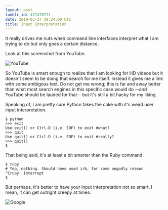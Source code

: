 ```yaml
---
layout: post
tumblr_id: 477478721
date: 2010-03-27 19:24:00 UTC
title: Input Interpretation
---
```


It really drives me nuts when command line interfaces interpret what I am trying to do but only goes a certain distance.

Look at this screenshot from YouTube.

![YouTube](http://media.tumblr.com/tumblr_kzyg75ZcWJ1qazj16.png)

So YouTube is smart enough to realize that I am looking for HD videos but it doesn't seem to be doing that search for me itself. Instead it gives me a link with some ambigous text. Do not get me wrong; this is far and away better than what most search engines in this specific case would do --and YouTube should be lauded for that-- but it's still a bit hacky for my liking.

Speaking of, I am pretty sure Python takes the cake with it's weird user input interpretation.

    $ python
    >>> exit
    Use exit() or Ctrl-D (i.e. EOF) to exit #what?
    >>> quit
    Use quit() or Ctrl-D (i.e. EOF) to exit #really?
    >>> quit()
    $

That being said, it's at least a bit smarter than the Ruby command.

    $ ruby
    # Yep, nothing. Should have used irb, for some ungodly reason
    ^Cruby: Interrupt
    $

But perhaps, it's better to have your input interpretation not so smart. I mean, it can get outright creepy at times.

![Google](http://media.tumblr.com/tumblr_kzygryaGSM1qazj16.png)